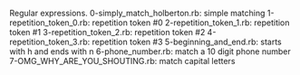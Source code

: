 Regular expressions.
0-simply_match_holberton.rb: simple matching
1-repetition_token_0.rb: repetition token #0
2-repetition_token_1.rb: repetition token #1
3-repetition_token_2.rb: repetition token #2
4-repetition_token_3.rb: repetition token #3
5-beginning_and_end.rb: starts with h and ends with n
6-phone_number.rb: match a 10 digit phone number
7-OMG_WHY_ARE_YOU_SHOUTING.rb: match capital letters

